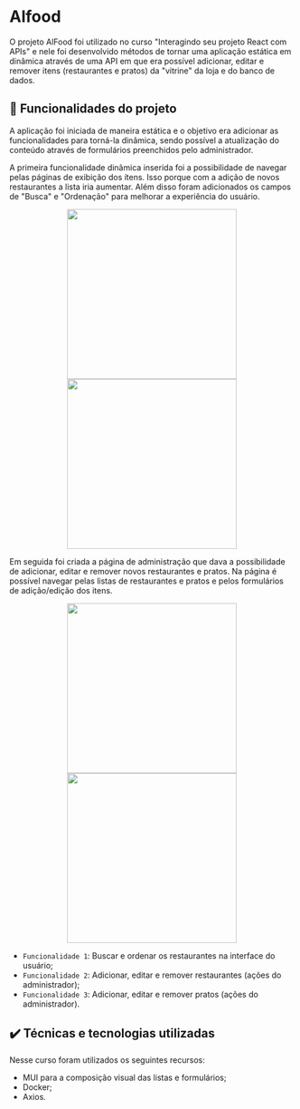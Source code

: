 # Alfood

O projeto AlFood foi utilizado no curso "Interagindo seu projeto React com APIs" e nele foi desenvolvido métodos de tornar uma aplicação estática em dinâmica através de uma API em que era possível adicionar, editar e remover itens (restaurantes e pratos) da "vitrine" da loja e do banco de dados.

## 🔨 Funcionalidades do projeto

A aplicação foi iniciada de maneira estática e o objetivo era adicionar as funcionalidades para torná-la dinâmica, sendo possível a atualização do conteúdo através de formulários preenchidos pelo administrador.

A primeira funcionalidade dinâmica inserida foi a possibilidade de navegar pelas páginas de exibição dos ítens. Isso porque com a adição de novos restaurantes a lista iria aumentar. Além disso foram adicionados os campos de "Busca" e "Ordenação" para melhorar a experiência do usuário.

<div align="center">
<img src="https://user-images.githubusercontent.com/99735564/180482060-81781fd2-22cc-4edd-a397-fa9f4e0493d5.png" width="300px"/>
<img src="https://user-images.githubusercontent.com/99735564/180482079-0b79b572-34d2-4a38-a2ea-4f743e139606.png" width="300px"/>
</div>

Em seguida foi criada a página de administração que dava a possibilidade de adicionar, editar e remover novos restaurantes e pratos. Na página é possível navegar pelas listas de restaurantes e pratos e pelos formulários de adição/edição dos itens.

<div align="center">
<img src="https://user-images.githubusercontent.com/99735564/180482073-9dcf7370-80d5-492f-9043-ee6b28f4ad92.png" width="300px"/>
<img src="https://user-images.githubusercontent.com/99735564/180482072-1dcecafb-8fb5-4405-8b1d-da5605b8fbdc.png" width="300px"/>
</div>



- `Funcionalidade 1`: Buscar e ordenar os restaurantes na interface do usuário;
- `Funcionalidade 2`: Adicionar, editar e remover restaurantes (ações do administrador);
- `Funcionalidade 3`: Adicionar, editar e remover pratos (ações do administrador).

## ✔️ Técnicas e tecnologias utilizadas

Nesse curso foram utilizados os seguintes recursos:

- MUI para a composição visual das listas e formulários;
- Docker;
- Axios.
